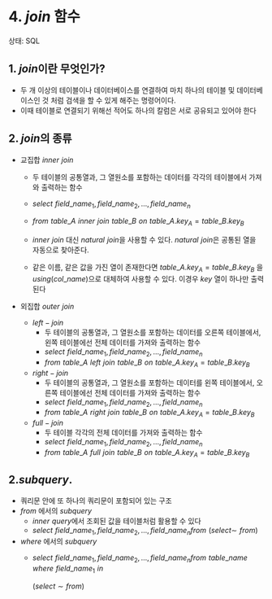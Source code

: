 # 4.  $join$ 함수

상태: SQL

## 1. $join$이란 무엇인가?

- 두 개 이상의 테이블이나 데이터베이스를 연결하여 마치 하나의 테이블 및 데이터베이스인 것 처럼 검색을 할 수 있게 해주는 명령어이다.
- 이때 테이블로 연결되기 위해선 적어도 하나의 칼럼은 서로 공유되고 있어야 한다

## 2. $join$의 종류

- 교집합 $inner\,\,join$
    - 두 테이블의 공통열과, 그 열원소를 포함하는 데이터를 각각의 테이블에서 가져와 출력하는 함수
    - $select\,\,field\_name_1,field\_name_2,...,field\_name_n$
    - $from\,\,table\_A\,\,inner\,\,join\,\,table\_B\,\,on\,\,table\_A.key_A=table\_B.key_B$
    
    - $inner\,\,join$ 대신 $natural\,\,join$을 사용할 수 있다. $natural\,\,join$은 공통된 열을 자동으로 찾아준다.
    - 같은 이름, 같은 값을 가진 열이 존재한다면 $table\_A.key_A=table\_B.key_B$ 을$using(col\_name)$으로 대체하여 사용할 수 있다. 이경우 $key$ 열이 하나만 출력된다
    
- 외집합 $outer\,\,join$
    - $left-join$
        - 두 테이블의 공통열과, 그 열원소를 포함하는 데이터를 오른쪽 테이블에서, 왼쪽 테이블에선 전체 데이터를 가져와 출력하는 함수
        - $select\,\,field\_name_1,field\_name_2,...,field\_name_n$
        - $from\,\,table\_A\,\,left\,\,join\,\,table\_B\,\,on\,\,table\_A.key_A=table\_B.key_B$
    - $right-join$
        - 두 테이블의 공통열과, 그 열원소를 포함하는 데이터를 왼쪽 테이블에서, 오른쪽 테이블에선 전체 데이터를 가져와 출력하는 함수
        - $select\,\,field\_name_1,field\_name_2,...,field\_name_n$
        - $from\,\,table\_A\,\,right\,\,join\,\,table\_B\,\,on\,\,table\_A.key_A=table\_B.key_B$
    - $full-join$
        - 두 테이블 각각의 전체 데이터를 가져와 출력하는 함수
        - $select\,\,field\_name_1,field\_name_2,...,field\_name_n$
        - $from\,\,table\_A\,\,full\,\,join\,\,table\_B\,\,on\,\,table\_A.key_A=table\_B.key_B$

## 2.$subquery$.

- 쿼리문 안에 또 하나의 쿼리문이 포함되어 있는 구조
- $from$ 에서의 $subquery$
    - $inner\,\,query$에서 조회된 값을 테이블처럼 활용할 수 있다
    - $select\,\,field\_name_1,field\_name_2,...,field\_name_n$$from\,\,(select\sim \,\,from)$
- $where$ 에서의 $subquery$
    - $select\,\,field\_name_1,field\_name_2,...,field\_name_n$$from\,\,table\_name\,\,where\,\,field\_name_1\,\,in\,$
        
         $(select\,\,\sim\,\,from)$